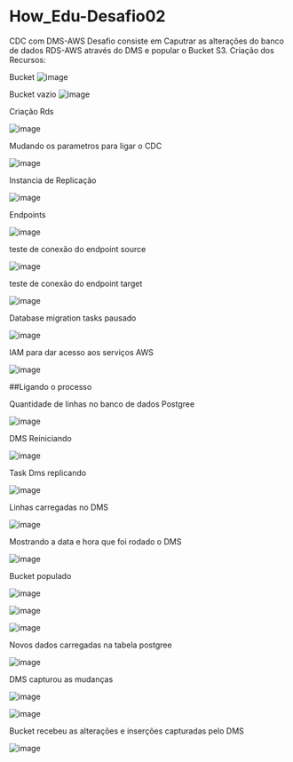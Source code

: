 # How_Edu-Desafio02
CDC com DMS-AWS
Desafio consiste em Caputrar as alterações do banco de dados RDS-AWS  através do DMS e popular o Bucket S3.
Criação dos Recursos:

 Bucket
![image](https://github.com/Rafaelcorreiasilva/How_Edu-Desafio02/assets/85971778/6e18350c-f840-4dad-9de3-13dbe210c743)

Bucket vazio
![image](https://github.com/Rafaelcorreiasilva/How_Edu-Desafio02/assets/85971778/6cdd4ed3-2ac3-450d-973b-d1238571b71e)

Criação Rds

![image](https://github.com/Rafaelcorreiasilva/How_Edu-Desafio02/assets/85971778/b26c19bb-7158-4b44-bd8c-378e48643573)

Mudando os parametros para ligar o CDC

![image](https://github.com/Rafaelcorreiasilva/How_Edu-Desafio02/assets/85971778/d4b55265-8e2e-45db-ad8a-e69367749987)


Instancia de Replicação

![image](https://github.com/Rafaelcorreiasilva/How_Edu-Desafio02/assets/85971778/3550cc8b-b7d3-4dd9-87e5-2c21edf23625)


Endpoints

![image](https://github.com/Rafaelcorreiasilva/How_Edu-Desafio02/assets/85971778/2c8ced57-da29-4464-a226-94074835e9d7)

teste de conexão do endpoint source

![image](https://github.com/Rafaelcorreiasilva/How_Edu-Desafio02/assets/85971778/f8aa0564-5c60-4e11-bf2f-9af844a0c25f)

teste de conexão do endpoint target

![image](https://github.com/Rafaelcorreiasilva/How_Edu-Desafio02/assets/85971778/651b42ee-d4d9-4174-8831-655ef8058e8a)

Database migration tasks pausado

![image](https://github.com/Rafaelcorreiasilva/How_Edu-Desafio02/assets/85971778/5e7a9273-9721-47c9-b125-8a8d7557ad79)

IAM para dar acesso aos serviços AWS

![image](https://github.com/Rafaelcorreiasilva/How_Edu-Desafio02/assets/85971778/83d29bab-c8fa-4711-9694-8e8d8431c9e1)

##Ligando o processo

Quantidade de linhas no banco de dados Postgree

![image](https://github.com/Rafaelcorreiasilva/How_Edu-Desafio02/assets/85971778/176d882e-4592-49e6-a0b3-945b31b22b5a)

DMS Reiniciando

![image](https://github.com/Rafaelcorreiasilva/How_Edu-Desafio02/assets/85971778/8d99cc9b-686d-4e16-ad76-cb741a77a699)

Task Dms replicando

![image](https://github.com/Rafaelcorreiasilva/How_Edu-Desafio02/assets/85971778/ea6ad91f-0a70-4802-9b30-ad06f4ce7405)

Linhas carregadas no DMS

![image](https://github.com/Rafaelcorreiasilva/How_Edu-Desafio02/assets/85971778/89099155-bb37-4d43-b716-c43ef1dd3e94)

Mostrando a data e hora que foi rodado o DMS

![image](https://github.com/Rafaelcorreiasilva/How_Edu-Desafio02/assets/85971778/140fa178-e1b1-49c7-a941-7f1cc0b8cba1)

Bucket populado

![image](https://github.com/Rafaelcorreiasilva/How_Edu-Desafio02/assets/85971778/1d38db42-5217-4c42-91ec-81390ab9e0cf)

![image](https://github.com/Rafaelcorreiasilva/How_Edu-Desafio02/assets/85971778/f8124bd9-12d9-4f54-8579-5e48c3a4a918)

![image](https://github.com/Rafaelcorreiasilva/How_Edu-Desafio02/assets/85971778/1ff43a3b-a5ff-4e8c-a6ce-466ac6344dd8)

Novos dados carregadas na tabela postgree

![image](https://github.com/Rafaelcorreiasilva/How_Edu-Desafio02/assets/85971778/bb16d56a-596b-4a0b-9497-0ac9ad3e7579)

DMS capturou as mudanças

![image](https://github.com/Rafaelcorreiasilva/How_Edu-Desafio02/assets/85971778/5d4467e5-99a3-4dab-9239-e46f2279d8f2)

![image](https://github.com/Rafaelcorreiasilva/How_Edu-Desafio02/assets/85971778/1fc45ed7-0268-47ac-8c70-2cc486bc2741)

Bucket recebeu as alterações e inserções capturadas pelo DMS

![image](https://github.com/Rafaelcorreiasilva/How_Edu-Desafio02/assets/85971778/b89daf79-5055-42a5-96d1-9a0d29c157a6)






